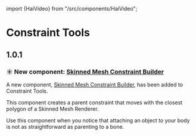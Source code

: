 import {HaiVideo} from "/src/components/HaiVideo";

# Constraint Tools

## 1.0.1

### ☀️ New component: [Skinned Mesh Constraint Builder](/docs/products/constraint-tools/skinned-mesh-constraint)

A new component, [Skinned Mesh Constraint Builder](/docs/products/constraint-tools/skinned-mesh-constraint), has been added to Constraint Tools.

This component creates a parent constraint that moves with the closest polygon of a Skinned Mesh Renderer.

Use this component when you notice that attaching an object to your body is not as straightforward as parenting to a bone.

<HaiVideo src="/docs/products/constraint-tools/img/oSEDSUFVRj.mp4"></HaiVideo>
